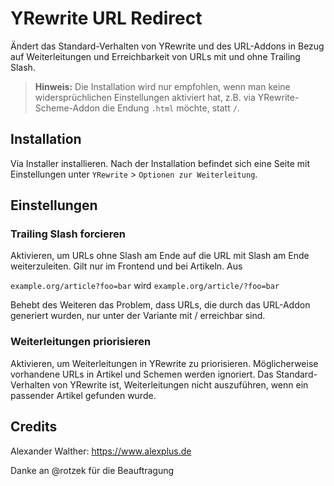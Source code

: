 # YRewrite URL Redirect

Ändert das Standard-Verhalten von YRewrite und des URL-Addons in Bezug auf Weiterleitungen und Erreichbarkeit von URLs mit und ohne Trailing Slash.

> **Hinweis:** Die Installation wird nur empfohlen, wenn man keine widersprüchlichen Einstellungen aktiviert hat, z.B. via YRewrite-Scheme-Addon die Endung `.html` möchte, statt `/`.

## Installation

Via Installer installieren. Nach der Installation befindet sich eine Seite mit Einstellungen unter `YRewrite` > `Optionen zur Weiterleitung`.

## Einstellungen

### Trailing Slash forcieren	

Aktivieren, um URLs ohne Slash am Ende auf die URL mit Slash am Ende weiterzuleiten. Gilt nur im Frontend und bei Artikeln. Aus

`example.org/article?foo=bar` wird `example.org/article/?foo=bar`

Behebt des Weiteren das Problem, dass URLs, die durch das URL-Addon generiert wurden, nur unter der Variante mit / erreichbar sind. 

### Weiterleitungen priorisieren	

Aktivieren, um Weiterleitungen in YRewrite zu priorisieren. Möglicherweise vorhandene URLs in Artikel und Schemen werden ignoriert. Das Standard-Verhalten von YRewrite ist, Weiterleitungen nicht auszuführen, wenn ein passender Artikel gefunden wurde.

## Credits

Alexander Walther: https://www.alexplus.de

Danke an @rotzek für die Beauftragung
